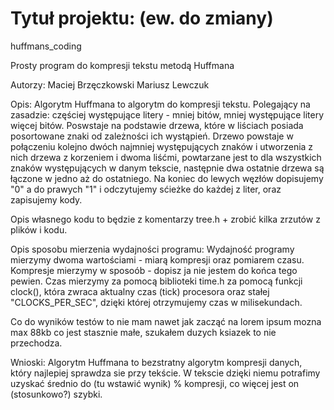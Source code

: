 ﻿# Tytuł projektu: (ew. do zmiany)
huffmans_coding 

Prosty program do kompresji tekstu metodą Huffmana


Autorzy:
Maciej Brzęczkowski
Mariusz Lewczuk

Opis:
Algorytm Huffmana to algorytm do kompresji tekstu. Polegający na zasadzie: częściej występujące litery - mniej bitów, 
mniej występujące litery więcej bitów. Poswstaje na podstawie drzewa, które w liściach posiada posortowane znaki od zależności ich wystąpień.
Drzewo powstaje w połączeniu kolejno dwóch najmniej występujących znaków i utworzenia z nich drzewa z korzeniem i dwoma liśćmi,
powtarzane jest to dla wszystkich znaków występujących w danym tekscie, następnie dwa ostatnie drzewa są łączone w jedno aż do ostatniego.
Na koniec do lewych węzłów dopisujemy "0" a do prawych "1" i odczytujemy sćieżke do każdej z liter, oraz zapisujemy kody.

Opis własnego kodu to będzie z komentarzy tree.h + zrobić kilka zrzutów z plików i kodu.

Opis sposobu mierzenia wydajności programu:
Wydajność programy mierzymy dwoma wartościami - miarą kompresji oraz pomiarem czasu.
Kompresje mierzymy w sposoób - dopisz ja nie jestem do końca tego pewien.
Czas mierzymy za pomocą biblioteki time.h za pomocą funkcji clock(), która zwraca aktualny czas (tick) procesora oraz stałej "CLOCKS_PER_SEC",
dzięki której otrzymujemy czas w milisekundach.

Co do wyników testów to nie mam nawet jak zacząć na lorem ipsum mozna max 88kb co jest stasznie małe, szukałem duzych ksiazek to nie przechodza.

Wnioski:
Algorytm Huffmana to bezstratny algorytm kompresji danych, który najlepiej sprawdza sie przy tekście.
W tekscie dzięki niemu potrafimy uzyskać średnio do (tu wstawić wynik) % kompresji, co więcej jest on (stosunkowo?) szybki.
